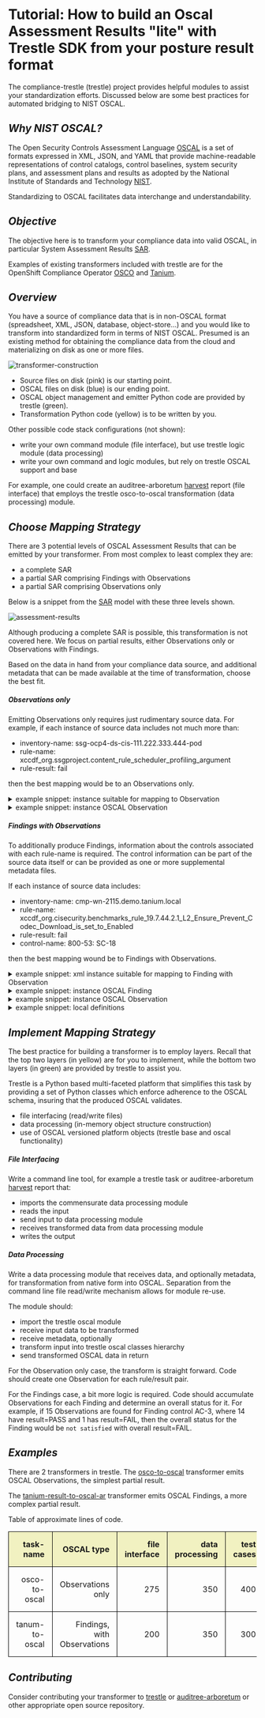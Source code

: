 # Tutorial: How to build an Oscal Assessment Results "lite" with Trestle SDK from your posture result format

The compliance-trestle (trestle) project provides helpful modules to assist your standardization efforts.
Discussed below are some best practices for automated bridging to NIST OSCAL.

## *Why NIST OSCAL?*

The Open Security Controls Assessment Language [OSCAL](https://pages.nist.gov/OSCAL)
is a set of formats expressed in XML, JSON, and YAML that provide machine-readable representations of control catalogs, control baselines, system security plans, and assessment plans and results as adopted by the
National Institute of Standards and Technology [NIST](https://pages.nist.gov/).

Standardizing to OSCAL facilitates data interchange and understandability.

## *Objective*

The objective here is to transform your compliance data into valid OSCAL, in particular System Assessment Results
[SAR](https://pages.nist.gov/OSCAL/documentation/schema/assessment-results-layer/).

Examples of existing transformers  included with trestle are for the
OpenShift Compliance Operator [OSCO](https://github.com/IBM/compliance-trestle/blob/develop/trestle/tasks/osco_to_oscal.py) and
[Tanium](https://github.com/IBM/compliance-trestle/blob/develop/trestle/tasks/tanium-result-to-oscal-ar.py).

## *Overview*

You have a source of compliance data that is in non-OSCAL format (spreadsheet, XML, JSON, database, object-store...)
and you would like to transform into standardized form in terms of NIST OSCAL.
Presumed is an existing method for obtaining the compliance data from the cloud and materializing on disk as one or more files.

![transformer-construction](transformer-construction.jpg)

- Source files on disk (pink) is our starting point.
- OSCAL files on disk (blue) is our ending point.
- OSCAL object management and emitter Python code are provided by trestle (green).
- Transformation Python code (yellow) is to be written by you.

Other possible code stack configurations (not shown):

- write your own command module (file interface), but use trestle logic module (data processing)
- write your own command and logic modules, but rely on trestle OSCAL support and base

For example, one could create an
auditree-arboretum [harvest](https://github.com/ComplianceAsCode/auditree-harvest#report-development)
report (file interface) that employs the trestle
osco-to-oscal transformation (data processing) module.

## *Choose Mapping Strategy*

There are 3 potential levels of OSCAL Assessment Results that can be emitted by your transformer.
From most complex to least complex they are:

- a complete SAR
- a partial SAR comprising Findings with Observations
- a partial SAR comprising Observations only

Below is a snippet from the [SAR](https://pages.nist.gov/OSCAL/documentation/schema/assessment-results-layer/) model
with these three levels shown.

![assessment-results](assessment-results.jpg)

Although producing a complete SAR is possible, this transformation is not covered here.
We focus on partial results, either Observations only or Observations with Findings.

Based on the data in hand from your compliance data source, and additional metadata that can be made available
at the time of transformation, choose the best fit.

##### Observations only

Emitting Observations only requires just rudimentary source data.
For example, if each instance of source data includes not much more than:

- inventory-name: ssg-ocp4-ds-cis-111.222.333.444-pod
- rule-name: xccdf_org.ssgproject.content_rule_scheduler_profiling_argument
- rule-result: fail

then the best mapping would be to an Observations only.

<details>
<summary>example snippet: instance suitable for mapping to Observation</summary>

```yaml
data: <rule-result idref="xccdf_org.ssgproject.content_rule_scheduler_profiling_argument"
  time="2020-08-03T02:26:26+00:00" severity="low" weight="1.000000"> <result>fail</result>
  </rule-result>
metadata:
  name: ssg-ocp4-ds-cis-111.222.333.444-pod
```

</details>

<details>
<summary>example snippet: instance OSCAL Observation</summary>

```json
{
  "uuid": "56666738-0f9a-4e38-9aac-c0fad00a5821",
  "title": "xccdf_org.ssgproject.content_rule_scheduler_profiling_argument",
  "description": "xccdf_org.ssgproject.content_rule_scheduler_profiling_argument",
  "methods": [
    "TEST-AUTOMATED"
  ],
  "subjects": [
    {
      "uuid-ref": "56666738-0f9a-4e38-9aac-c0fad00a5821",
      "type": "component",
      "title": "Red Hat OpenShift Kubernetes"
    },
    {
      "uuid-ref": "46aADFAC-A1fd-4Cf0-a6aA-d1AfAb3e0d3e",
      "type": "inventory-item",
      "title": "Pod",
      "props": [
        {
          "name": "target",
          "value": "kube-br7qsa3d0vceu2so1a90-roksopensca-default-0000026b.iks.mycorp"
        },
        {
          "name": "cluster-name",
          "value": "ROKS-OpenSCAP-1"
        },
        {
          "name": "cluster-type",
          "value": "openshift"
        },
        {
          "name": "cluster-region",
          "value": "us-south"
        }
      ]
    }
  ],
  "relevant-evidence": [
    {
      "href": "https://github.mycorp.com/degenaro/evidence-locker",
      "description": "Evidence location.",
      "props": [
        {
          "name": "rule",
          "ns": "dns://xccdf",
          "class": "id",
          "value": "xccdf_org.ssgproject.content_rule_scheduler_profiling_argument"
        },
        {
          "name": "time",
          "ns": "dns://xccdf",
          "class": "timestamp",
          "value": "2020-08-03T02:26:26+00:00"
        },
        {
          "name": "result",
          "ns": "dns://xccdf",
          "class": "result",
          "value": "fail"
        },
        {
          "name": "target",
          "ns": "dns://xccdf",
          "class": "target",
          "value": "kube-br7qsa3d0vceu2so1a90-roksopensca-default-0000026b.iks.mycorp"
        }
      ]
    }
  ]
}
```

</details>

##### Findings with Observations

To additionally produce Findings, information about the controls associated with each rule-name is required.
The control information can be part of the source data itself or can be provided as one or more supplemental metadata files.

If each instance of source data includes:

- inventory-name: cmp-wn-2115.demo.tanium.local
- rule-name: xccdf_org.cisecurity.benchmarks_rule_19.7.44.2.1_L2_Ensure_Prevent_Codec_Download_is_set_to_Enabled
- rule-result: fail
- control-name: 800-53: SC-18

then the best mapping wound be to Findings with Observations.

<details>
<summary>example snippet: xml instance suitable for mapping to Finding with Observation</summary>

```json
{
  "IP Address": "10.8.68.218",
  "Computer Name": "cmp-wn-2115.demo.tanium.local",
  "Comply - JovalCM Results[c2dc8749]": [
    {
      "Benchmark": "CIS Microsoft Windows 10 Enterprise Release 1803 Benchmark",
      "Benchmark Version": "1.5.0.1",
      "Profile": "Windows 10 - NIST 800-53",
      "ID": "xccdf_org.cisecurity.benchmarks_rule_19.7.44.2.1_L2_Ensure_Prevent_Codec_Download_is_set_to_Enabled",
      "Result": "fail",
      "Custom ID": "800-53: SC-18",
      "Version": "version: 1"
    }
  ],
  "Count": "1",
  "Age": "600"
}
```

</details>

<details>
<summary>example snippet: instance OSCAL Finding</summary>

```json
{
  "findings": [
    {
      "uuid": "99c0a0de-e34e-4e22-95a1-1d4f24826565",
      "title": "800-53: IA-5",
      "description": "800-53: IA-5",
      "collected": "2021-03-16T13:29:14.000+00:00",
      "objective-status": {
        "props": [
          {
            "name": "profile",
            "ns": "dns://tanium",
            "class": "source",
            "value": "NIST 800-53"
          },
          {
            "name": "id-ref",
            "ns": "dns://tanium",
            "class": "source",
            "value": "IA-5"
          },
          {
            "name": "result",
            "ns": "dns://xccdf",
            "class": "STRVALUE",
            "value": "FAIL"
          }
        ],
        "status": "not-satisfied"
      },
      "related-observations": [
        {
          "observation-uuid": "61092735-e365-4638-bc2c-ecd0ed407e73"
        },
        {
          "observation-uuid": "95a20b8e-ed0a-4b6c-bf87-8789265c7158"
        }
      ]
    }
  ]
}
```

</details>

<details>
<summary>example snippet: instance OSCAL Observation</summary>

```json
{
  "observations": [
    {
      "uuid": "61092735-e365-4638-bc2c-ecd0ed407e73",
      "description": "xccdf_org.cisecurity.benchmarks_rule_1.1.1_L1_Ensure_Enforce_password_history_is_set_to_24_or_more_passwords",
      "props": [
        {
          "name": "benchmark",
          "ns": "dns://tanium",
          "class": "source",
          "value": "CIS Microsoft Windows 10 Enterprise Release 1803 Benchmark"
        },
        {
          "name": "rule",
          "ns": "dns://xccdf",
          "class": "id",
          "value": "xccdf_org.cisecurity.benchmarks_rule_1.1.1_L1_Ensure_Enforce_password_history_is_set_to_24_or_more_passwords"
        },
        {
          "name": "result",
          "ns": "dns://xccdf",
          "class": "result",
          "value": "pass"
        },
        {
          "name": "time",
          "ns": "dns://xccdf",
          "class": "timestamp",
          "value": "2021-03-16T13:29:14+00:00"
        }
      ],
      "methods": [
        "TEST-AUTOMATED"
      ],
      "subjects": [
        {
          "uuid-ref": "2650b9ba-e767-4381-9a3f-127d1552d7d2",
          "type": "inventory-item"
        }
      ]
    }
  ]
}
```

</details>

<details>
<summary>example snippet: local definitions</summary>

```json
{
  "results": [
    {
      "uuid": "98028241-8705-4211-bf36-71e1f7aa6192",
      "title": "Tanium",
      "description": "Tanium",
      "start": "2021-03-16T13:29:14.000+00:00",
      "local-definitions": {
        "inventory-items": [
          {
            "uuid": "2650b9ba-e767-4381-9a3f-127d1552d7d2",
            "description": "inventory",
            "props": [
              {
                "name": "computer-name",
                "ns": "dns://tanium",
                "class": " inventory-item",
                "value": "cmp-wn-2106.demo.tanium.local"
              },
              {
                "name": "computer-ip",
                "ns": "dns://tanium",
                "class": " inventory-item",
                "value": "fe80::3cd5:564b:940e:49ab"
              },
              {
                "name": "profile",
                "ns": "dns://tanium",
                "class": " inventory-item",
                "value": "Windows 10"
              }
            ]
          }
        ]
      }
    }
  ]
}
```

</details>

## *Implement Mapping Strategy*

The best practice for building a transformer is to employ layers.
Recall that the top two layers (in yellow) are for you to implement,
while the bottom two layers (in green) are provided by trestle to assist you.

Trestle is a Python based multi-faceted platform that simplifies this task by providing a set of Python
classes which enforce adherence to the OSCAL schema, insuring that the produced OSCAL validates.

- file interfacing (read/write files)
- data processing (in-memory object structure construction)
- use of OSCAL versioned platform objects (trestle base and oscal functionality)

##### *File Interfacing*

Write a command line tool, for example a trestle task or
auditree-arboretum [harvest](https://github.com/ComplianceAsCode/auditree-harvest#report-development)
report that:

- imports the commensurate data processing module
- reads the input
- send input to data processing module
- receives transformed data from data processing module
- writes the output

##### *Data Processing*

Write a data processing module that receives data, and optionally metadata, for transformation from native form into OSCAL.
Separation from the command line file read/write mechanism allows for module re-use.

The module should:

- import the trestle oscal module
- receive input data to be transformed
- receive metadata, optionally
- transform input into trestle oscal classes hierarchy
- send transformed OSCAL data in return

For the Observation only case, the transform is straight forward. Code should create one Observation for
each rule/result pair.

For the Findings case, a bit more logic is required. Code should accumulate Observations for each Finding
and determine an overall status for it. For example, if 15 Observations are found for Finding control AC-3,
where 14 have result=PASS and 1 has result=FAIL, then the overall status for the Finding would be `not satisfied` with overall result=FAIL.

## *Examples*

There are 2 transformers in trestle.
The [osco-to-oscal](https://github.com/IBM/compliance-trestle/blob/develop/trestle/tasks/osco_to_oscal.py)
transformer emits OSCAL Observations, the simplest partial result.

The [tanium-result-to-oscal-ar](https://github.com/IBM/compliance-trestle/blob/develop/trestle/tasks/tanium-result-to-oscal-ar.py)
transformer emits OSCAL Findings, a more complex partial result.

Table of approximate lines of code.

<table>
<tr>
 <th style="text-align:right;border: 1px solid black;border-collapse: collapse;padding: 15px;background-color: #f1f1c1;">task-name
 <th style="text-align:right;border: 1px solid black;border-collapse: collapse;padding: 15px;background-color: #f1f1c1;">OSCAL type
 <th style="text-align:right;border: 1px solid black;border-collapse: collapse;padding: 15px;background-color: #f1f1c1;">file interface
 <th style="text-align:right;border: 1px solid black;border-collapse: collapse;padding: 15px;background-color: #f1f1c1;">data processing
 <th style="text-align:right;border: 1px solid black;border-collapse: collapse;padding: 15px;background-color: #f1f1c1;">test cases

<tr>
 <td style="text-align:right;border: 1px solid black;border-collapse: collapse;padding: 15px;">osco-to-oscal
 <td style="text-align:right;border: 1px solid black;border-collapse: collapse;padding: 15px;">Observations only
 <td style="text-align:right;border: 1px solid black;border-collapse: collapse;padding: 15px;">275
 <td style="text-align:right;border: 1px solid black;border-collapse: collapse;padding: 15px;">350
 <td style="text-align:right;border: 1px solid black;border-collapse: collapse;padding: 15px;">400

<tr>
 <td style="text-align:right;border: 1px solid black;border-collapse: collapse;padding: 15px;">tanum-to-oscal
 <td style="text-align:right;border: 1px solid black;border-collapse: collapse;padding: 15px;">Findings, with Observations
 <td style="text-align:right;border: 1px solid black;border-collapse: collapse;padding: 15px;">200
 <td style="text-align:right;border: 1px solid black;border-collapse: collapse;padding: 15px;">350
 <td style="text-align:right;border: 1px solid black;border-collapse: collapse;padding: 15px;">300
</table>

## *Contributing*

Consider contributing your transformer to
[trestle](../../contributing/mkdocs_contributing.md)
or
[auditree-arboretum](https://github.com/ComplianceAsCode/auditree-arboretum/blob/main/CONTRIBUTING.md)
or
other appropriate open source repository.

